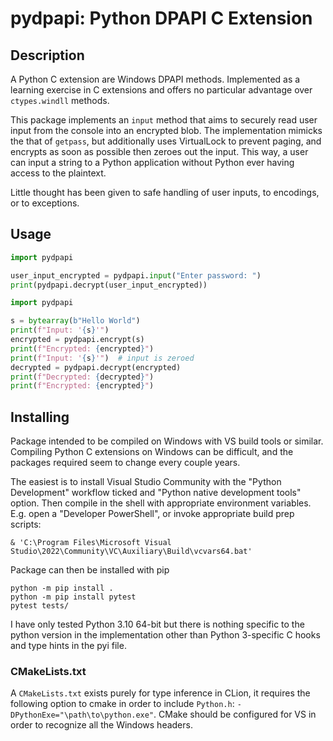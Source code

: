 # pydpapi: Python DPAPI C Extension

## Description

A Python C extension are Windows DPAPI methods. Implemented as a learning
exercise in C extensions and offers no particular advantage over `ctypes.windll`
methods.

This package implements an `input` method that aims to securely read user input
from the console into an encrypted blob. The implementation mimicks the that of
`getpass`, but additionally uses VirtualLock to prevent paging, and encrypts as
soon as possible then zeroes out the input. This way, a user can input a string
to a Python application without Python ever having access to the plaintext.

Little thought has been given to safe handling of user inputs, to encodings, or 
to exceptions.

## Usage

```python
import pydpapi

user_input_encrypted = pydpapi.input("Enter password: ")
print(pydpapi.decrypt(user_input_encrypted))
```

```python
import pydpapi

s = bytearray(b"Hello World")
print(f"Input: '{s}'")
encrypted = pydpapi.encrypt(s)
print(f"Encrypted: {encrypted}")
print(f"Input: '{s}'")  # input is zeroed
decrypted = pydpapi.decrypt(encrypted)
print(f"Decrypted: {decrypted}")
print(f"Encrypted: {encrypted}")
```

## Installing

Package intended to be compiled on Windows with VS build tools or similar.
Compiling Python C extensions on Windows can be difficult, and the packages
required seem to change every couple years.

The easiest is to install Visual Studio Community with the "Python Development"
workflow ticked and "Python native development tools" option. Then compile in
the shell with appropriate environment variables. E.g. open a "Developer 
PowerShell", or invoke appropriate build prep scripts:

```commandline
& 'C:\Program Files\Microsoft Visual Studio\2022\Community\VC\Auxiliary\Build\vcvars64.bat'
```

Package can then be installed with pip

```commandline
python -m pip install .
python -m pip install pytest
pytest tests/
```

I have only tested Python 3.10 64-bit but there is nothing specific to the
python version in the implementation other than Python 3-specific C hooks and
type hints in the pyi file.

### CMakeLists.txt

A `CMakeLists.txt` exists purely for type inference in CLion, it requires the
following option to cmake in order to include `Python.h`:
`-DPythonExe="\path\to\python.exe"`. CMake should be configured for VS in order
to recognize all the Windows headers.

